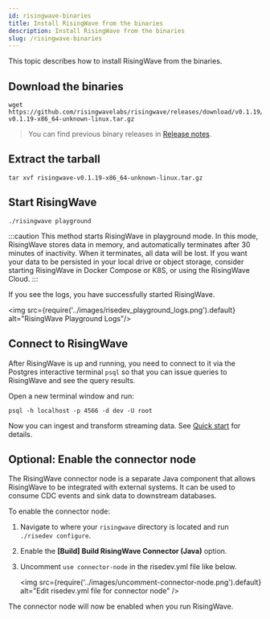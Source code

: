 ```yaml
---
id: risingwave-binaries
title: Install RisingWave from the binaries
description: Install RisingWave from the binaries
slug: /risingwave-binaries
---
```


This topic describes how to install RisingWave from the binaries.

## Download the binaries

```shell
wget https://github.com/risingwavelabs/risingwave/releases/download/v0.1.19/risingwave-v0.1.19-x86_64-unknown-linux.tar.gz
```

> You can find previous binary releases in [Release notes](/release-notes.md).

## Extract the tarball

```shell
tar xvf risingwave-v0.1.19-x86_64-unknown-linux.tar.gz
```

## Start RisingWave

```shell
./risingwave playground
```

:::caution
This method starts RisingWave in playground mode. In this mode, RisingWave stores data in memory, and automatically terminates after 30 minutes of inactivity. When it terminates, all data will be lost.
If you want your data to be persisted in your local drive or object storage, consider starting RisingWave in Docker Compose or K8S, or using the RisingWave Cloud.
:::

If you see the logs, you have successfully started RisingWave.

<img src={require('../images/risedev_playground_logs.png').default} alt="RisingWave Playground Logs"/>

## Connect to RisingWave

After RisingWave is up and running, you need to connect to it via the Postgres interactive terminal `psql` so that you can issue queries to RisingWave and see the query results.

Open a new terminal window and run:

```shell
psql -h localhost -p 4566 -d dev -U root
```

Now you can ingest and transform streaming data. See [Quick start](/get-started.md) for details.

## Optional: Enable the connector node

The RisingWave connector node is a separate Java component that allows RisingWave to be integrated with external systems. It can be used to consume CDC events and sink data to downstream databases.

To enable the connector node:

1. Navigate to where your `risingwave` directory is located and run `./risedev configure`.

2. Enable the **[Build] Build RisingWave Connector (Java)** option.

3. Uncomment `use connector-node` in the risedev.yml file like below.

    <img
    src={require('../images/uncomment-connector-node.png').default}
    alt="Edit risedev.yml file for connector node"
    />

The connector node will now be enabled when you run RisingWave.
